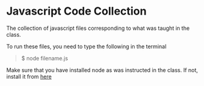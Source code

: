 # Javascript Code Collection

The collection of javascript files corresponding to what was taught in the class.

To run these files, you need to type the following in the terminal

> $ node filename.js

Make sure that you have installed node as was instructed in the class. If not, install it from [here](https://nodejs.org/en/download/)
